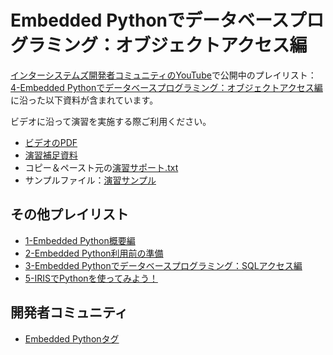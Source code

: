 # Embedded Pythonでデータベースプログラミング：オブジェクトアクセス編

[インターシステムズ開発者コミュニティのYouTube](https://www.youtube.com/channel/UC-fNl739w4X0K6_vkcE76GQ)で公開中のプレイリスト：[4-Embedded Pythonでデータベースプログラミング：オブジェクトアクセス編](https://www.youtube.com/playlist?list=PLzSN_5VbNaxBnEb5rq-676b1l7Ym6INjL) に沿った以下資料が含まれています。

ビデオに沿って演習を実施する際ご利用ください。

- [ビデオのPDF](./EmbeddedPython-Object編.pdf)
- [演習補足資料](./VSCode-EmbeddedPython-Object編-演習補足.pdf)
- コピー＆ペースト元の[演習サポート.txt](./演習サポート-Object.txt)
- サンプルファイル：[演習サンプル](./演習サンプル)

## その他プレイリスト

- [1-Embedded Python概要編](https://www.youtube.com/playlist?list=PLzSN_5VbNaxBowDUZQfqL3bvaXpkCMPW2)
- [2-Embedded Python利用前の準備](https://www.youtube.com/playlist?list=PLzSN_5VbNaxCqdcK4yiFwzXe041RBtD6V)
- [3-Embedded Pythonでデータベースプログラミング：SQLアクセス編](https://www.youtube.com/playlist?list=PLzSN_5VbNaxDAPjSBe5F-uGbGkoJqcerL)
- [5-IRISでPythonを使ってみよう！](https://www.youtube.com/playlist?list=PLzSN_5VbNaxBLXlC9oCgwPtxBilT8tJ96)

## 開発者コミュニティ
- [Embedded Pythonタグ](https://jp.community.intersystems.com/tags/embedded-python)